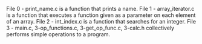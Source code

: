 File 0 - print_name.c is a function that prints a name.
File 1 - array_iterator.c is a function that executes a function given as a parameter on each element of an array.
File 2 - int_index.c is a function that searches for an integer.
File 3 - main.c, 3-op_functions.c, 3-get_op_func.c, 3-calc.h collectively performs simple operations to a program.
